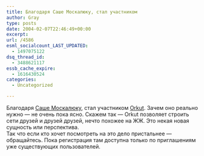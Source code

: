 ```yaml
---
title: Благодаря Саше Москалюку, стал участником
author: Gray
type: posts
date: 2004-02-07T22:46:49+00:00
excerpt:
url: /4586
esml_socialcount_LAST_UPDATED:
  - 1497075122
dsq_thread_id:
  - 3488621117
essb_cache_expire:
  - 1616430524
categories:
  - Uncategorized

---
```








Благодаря <a href="http://www.moskalyuk.com/" target="_blank">Саше Москалюку</a>, стал участником <a href="http://www.orkut.com/" target="_blank">Orkut</a>. Зачем оно реально нужно &#8212; не очень пока ясно. Скажем так &#8212; Orkut позволяет строить сети друзей и друзей друзей, нечто похожее на ЖЖ. Это некая новая сущность или перспектива.  
Так что если кто хочет посмотреть на это дело пристальнее &#8212; обращайтесь. Пока регистрация там доступна только по приглашениям уже существующих пользователей.